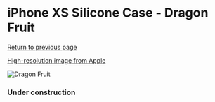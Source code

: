 # iPhone XS Silicone Case - Dragon Fruit

[Return to previous page](/iphone_x)

[High-resolution image from Apple](https://store.storeimages.cdn-apple.com/8756/as-images.apple.com/is/MW9A2?wid=4500&hei=4500&fmt=png)

<div style="width: 384px"><img src="/everypreview/MW9A2.png" alt="Dragon Fruit"></div>

### Under construction
